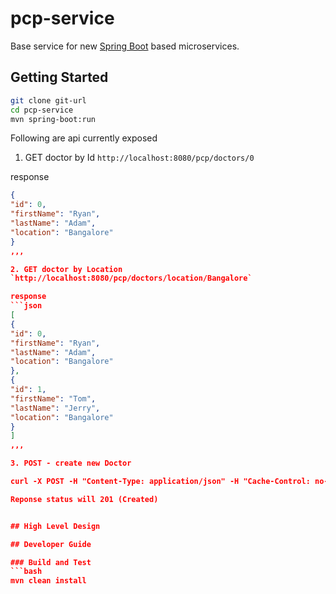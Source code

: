 # pcp-service
Base service for new [Spring Boot](http://projects.spring.io/spring-boot/) 
based microservices.

## Getting Started

```bash
git clone git-url
cd pcp-service
mvn spring-boot:run
```

Following are api currently exposed

1. GET doctor by Id
`http://localhost:8080/pcp/doctors/0`

response
```json
{
"id": 0,
"firstName": "Ryan",
"lastName": "Adam",
"location": "Bangalore"
}
,,,

2. GET doctor by Location
`http://localhost:8080/pcp/doctors/location/Bangalore`

response
```json
[
{
"id": 0,
"firstName": "Ryan",
"lastName": "Adam",
"location": "Bangalore"
},
{
"id": 1,
"firstName": "Tom",
"lastName": "Jerry",
"location": "Bangalore"
}
]
,,,

3. POST - create new Doctor

curl -X POST -H "Content-Type: application/json" -H "Cache-Control: no-cache" -H "Postman-Token: 9e7cfef9-affa-08a5-0ab3-8010b45040cc" -d '{"firstName":"Donald","lastName":"Trumb","location":"Kochi"}' "http://localhost:8080/pcp/doctors"

Reponse status will 201 (Created)


## High Level Design 

## Developer Guide

### Build and Test
```bash
mvn clean install
```

